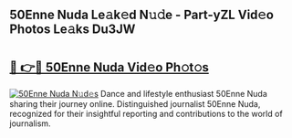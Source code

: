 ## 50Enne Nuda Le𝚊k𝚎d N𝚞𝚍e - Part-yZL Vid𝚎o Photos Le𝚊ks Du3JW

# <h2><a href="http://fbbwxda.evod.top/?m=50Enne+Nuda">🔗 👉🔴 50Enne Nuda Vid𝚎o Ph𝚘t𝚘s</a></h2>

[![50Enne Nuda N𝚞d𝚎s](https://i.imgur.com/8V9OHl7.gif)](http://fbbwxda.evod.top/?m=50Enne+Nuda)
Dance and lifestyle enthusiast 50Enne Nuda sharing their journey online. Distinguished journalist 50Enne Nuda, recognized for their insightful reporting and contributions to the world of journalism. 
